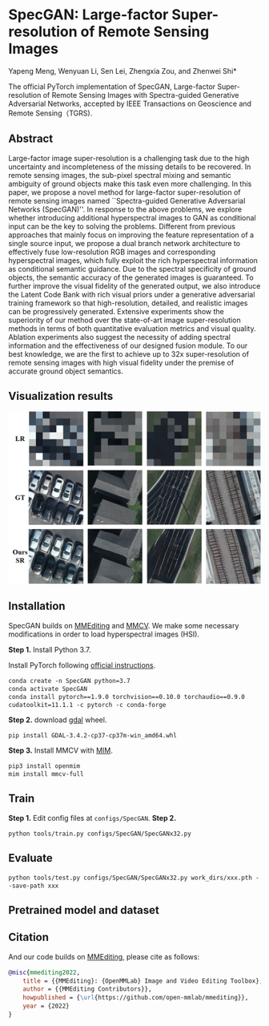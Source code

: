 # SpecGAN: Large-factor Super-resolution of Remote Sensing Images
Yapeng Meng, Wenyuan Li, Sen Lei, Zhengxia Zou, and Zhenwei Shi*

The official PyTorch implementation of SpecGAN, Large-factor Super-resolution of Remote Sensing Images with Spectra-guided Generative Adversarial Networks, accepted by IEEE Transactions on Geoscience and Remote Sensing（TGRS).

## Abstract
Large-factor image super-resolution is a challenging task due to the high uncertainty and incompleteness of the missing details to be recovered. In remote sensing images, the sub-pixel spectral mixing and semantic ambiguity of ground objects make this task even more challenging. In this paper, we propose a novel method for large-factor super-resolution of remote sensing images named ``Spectra-guided Generative Adversarial Networks (SpecGAN)''. In response to the above problems, we explore whether introducing additional hyperspectral images to GAN as conditional input can be the key to solving the problems. Different from previous approaches that mainly focus on improving the feature representation of a single source input, we propose a dual branch network architecture to effectively fuse low-resolution RGB images and corresponding hyperspectral images, which fully exploit the rich hyperspectral information as conditional semantic guidance. Due to the spectral specificity of ground objects, the semantic accuracy of the generated images is guaranteed. To further improve the visual fidelity of the generated output, we also introduce the Latent Code Bank with rich visual priors under a generative adversarial training framework so that high-resolution, detailed, and realistic images can be progressively generated. Extensive experiments show the superiority of our method over the state-of-art image super-resolution methods in terms of both quantitative evaluation metrics and visual quality. Ablation experiments also suggest the necessity of adding spectral information and the effectiveness of our designed fusion module. To our best knowledge, we are the first to achieve up to 32x super-resolution of remote sensing images with high visual fidelity under the premise of accurate ground object semantics.

## Visualization results
![](imgs/teaser.jpg?20x15)

## Installation

SpecGAN builds on [MMEditing](https://github.com/open-mmlab/mmediting) and [MMCV](https://github.com/open-mmlab/mmcv). We make some necessary modifications in order to load hyperspectral images (HSI).

**Step 1.**
Install Python 3.7.

Install PyTorch following [official instructions](https://pytorch.org/get-started/locally/).
```shell
conda create -n SpecGAN python=3.7
conda activate SpecGAN
conda install pytorch==1.9.0 torchvision==0.10.0 torchaudio==0.9.0 cudatoolkit=11.1.1 -c pytorch -c conda-forge
```

**Step 2.**
download [gdal](https://download.lfd.uci.edu/pythonlibs/archived/cp37/GDAL-3.4.2-cp37-cp37m-win_amd64.whl) wheel.
```shell
pip install GDAL-3.4.2-cp37-cp37m-win_amd64.whl
```

**Step 3.**
Install MMCV with [MIM](https://github.com/open-mmlab/mim).

```shell
pip3 install openmim
mim install mmcv-full
```


## Train
**Step 1.**
Edit config files at `configs/SpecGAN`.
**Step 2.**
```
python tools/train.py configs/SpecGAN/SpecGANx32.py
```
## Evaluate
```
python tools/test.py configs/SpecGAN/SpecGANx32.py work_dirs/xxx.pth --save-path xxx
```
## Pretrained model and dataset

## Citation

And our code builds on [MMEditing](https://github.com/open-mmlab/mmediting), please cite as follows:

```bibtex
@misc{mmediting2022,
    title = {{MMEditing}: {OpenMMLab} Image and Video Editing Toolbox},
    author = {{MMEditing Contributors}},
    howpublished = {\url{https://github.com/open-mmlab/mmediting}},
    year = {2022}
}
```
